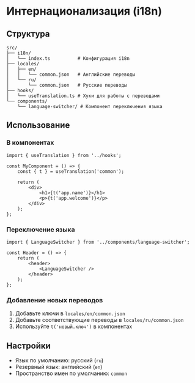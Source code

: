 # Интернационализация (i18n)

## Структура

```
src/
├── i18n/
│   └── index.ts          # Конфигурация i18n
├── locales/
│   ├── en/
│   │   └── common.json   # Английские переводы
│   └── ru/
│       └── common.json   # Русские переводы
├── hooks/
│   └── useTranslation.ts # Хуки для работы с переводами
└── components/
    └── language-switcher/ # Компонент переключения языка
```

## Использование

### В компонентах

```tsx
import { useTranslation } from '../hooks';

const MyComponent = () => {
	const { t } = useTranslation('common');

	return (
		<div>
			<h1>{t('app.name')}</h1>
			<p>{t('app.welcome')}</p>
		</div>
	);
};
```

### Переключение языка

```tsx
import { LanguageSwitcher } from '../components/language-switcher';

const Header = () => {
	return (
		<header>
			<LanguageSwitcher />
		</header>
	);
};
```

### Добавление новых переводов

1. Добавьте ключи в `locales/en/common.json`
2. Добавьте соответствующие переводы в `locales/ru/common.json`
3. Используйте `t('новый.ключ')` в компонентах

## Настройки

- Язык по умолчанию: русский (`ru`)
- Резервный язык: английский (`en`)
- Пространство имен по умолчанию: `common`

